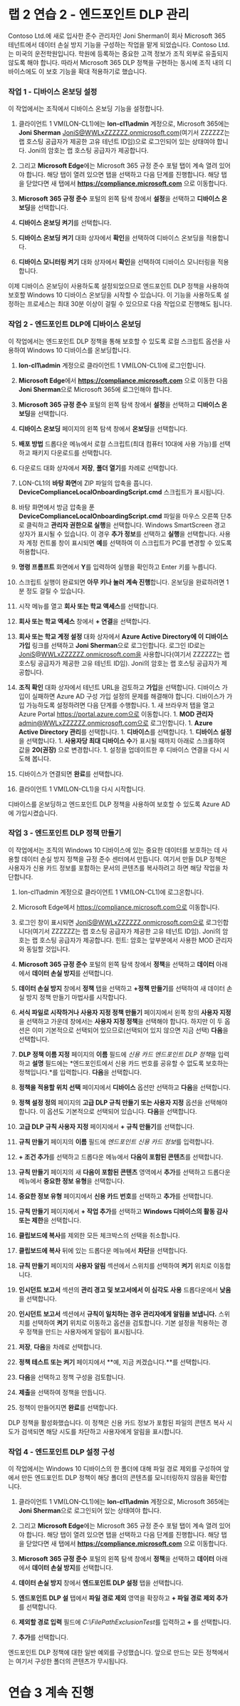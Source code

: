 # 랩 2 연습 2 - 엔드포인트 DLP 관리

Contoso Ltd.에 새로 입사한 준수 관리자인 Joni Sherman이 회사 Microsoft 365 테넌트에서 데이터 손실 방지 기능을 구성하는 작업을 맡게 되었습니다. Contoso Ltd.는 미국의 운전학원입니다. 학원에 등록하는 중요한 고객 정보가 조직 외부로 유출되지 않도록 해야 합니다. 따라서 Microsoft 365 DLP 정책을 구현하는 동시에 조직 내의 디바이스에도 이 보호 기능을 확대 적용하기로 했습니다.

### 작업 1 - 디바이스 온보딩 설정

이 작업에서는 조직에서 디바이스 온보딩 기능을 설정합니다. 

1. 클라이언트 1 VM(LON-CL1)에는 **lon-cl1\admin** 계정으로, Microsoft 365에는 **Joni Sherman** JoniS@WWLxZZZZZZ.onmicrosoft.com(여기서 ZZZZZZ는 랩 호스팅 공급자가 제공한 고유 테넌트 ID임)으로 로그인되어 있는 상태여야 합니다.  Joni의 암호는 랩 호스팅 공급자가 제공합니다.

2. 그리고 **Microsoft Edge**에는 Microsoft 365 규정 준수 포털 탭이 계속 열려 있어야 합니다. 해당 탭이 열려 있으면 탭을 선택하고 다음 단계를 진행합니다. 해당 탭을 닫았다면 새 탭에서 **https://compliance.microsoft.com** 으로 이동합니다.

3. **Microsoft 365 규정 준수** 포털의 왼쪽 탐색 창에서 **설정**을 선택하고 **디바이스 온보딩**을 선택합니다.

4. **디바이스 온보딩 켜기**를 선택합니다.

5. **디바이스 온보딩 켜기** 대화 상자에서 **확인**을 선택하여 디바이스 온보딩을 적용합니다.

6. **디바이스 모니터링 켜기** 대화 상자에서 **확인**을 선택하여 디바이스 모니터링을 적용합니다.

이제 디바이스 온보딩이 사용하도록 설정되었으므로 엔드포인트 DLP 정책을 사용하여 보호할 Windows 10 디바이스 온보딩을 시작할 수 있습니다. 이 기능을 사용하도록 설정하는 프로세스는 최대 30분 이상이 걸릴 수 있으므로 다음 작업으로 진행해도 됩니다.

### 작업 2 - 엔드포인트 DLP에 디바이스 온보딩

이 작업에서는 엔드포인트 DLP 정책을 통해 보호할 수 있도록 로컬 스크립트 옵션을 사용하여 Windows 10 디바이스를 온보딩합니다.

1. **lon-cl1\admin** 계정으로 클라이언트 1 VM(LON-CL1)에 로그인합니다.

2. **Microsoft Edge**에서 **https://compliance.microsoft.com** 으로 이동한 다음 **Joni Sherman**으로 Microsoft 365에 로그인해야 합니다.

3. **Microsoft 365 규정 준수** 포털의 왼쪽 탐색 창에서 **설정**을 선택하고 **디바이스 온보딩**을 선택합니다.

4. **디바이스 온보딩** 페이지의 왼쪽 탐색 창에서 **온보딩**을 선택합니다.

5. **배포 방법** 드롭다운 메뉴에서 로컬 스크립트(최대 컴퓨터 10대에 사용 가능)를 선택하고 패키지 다운로드를 선택합니다.

6. 다운로드 대화 상자에서 **저장**, **폴더 열기**를 차례로 선택합니다.

7. LON-CL1의 **바탕 화면**에 ZIP 파일의 압축을 풉니다. **DeviceComplianceLocalOnboardingScript.cmd** 스크립트가 표시됩니다.

8. 바탕 화면에서 방금 압축을 푼 **DeviceComplianceLocalOnboardingScript.cmd** 파일을 마우스 오른쪽 단추로 클릭하고 **관리자 권한으로 실행**을 선택합니다.  Windows SmartScreen 경고 상자가 표시될 수 있습니다. 이 경우 **추가 정보**를 선택하고 **실행**을 선택합니다.  사용자 계정 컨트롤 창이 표시되면 **예**를 선택하여 이 스크립트가 PC를 변경할 수 있도록 허용합니다.

9. **명령 프롬프트** 화면에서 **Y**를 입력하여 실행을 확인하고 Enter 키를 누릅니다.

10. 스크립트 실행이 완료되면 **아무 키나 눌러 계속 진행**합니다.  온보딩을 완료하려면 1분 정도 걸릴 수 있습니다.

11. 시작 메뉴를 열고 **회사 또는 학교 액세스**를 선택합니다.

12. **회사 또는 학교 액세스** 창에서 **+ 연결**을 선택합니다.

13. **회사 또는 학교 계정 설정** 대화 상자에서 **Azure Active Directory에 이 디바이스 가입** 링크를 선택하고 **Joni Sherman**으로 로그인합니다. 로그인 ID로는 JoniS@WWLxZZZZZZ.onmicrosoft.com을 사용합니다(여기서 ZZZZZZ는 랩 호스팅 공급자가 제공한 고유 테넌트 ID임).  Joni의 암호는 랩 호스팅 공급자가 제공합니다.

14. **조직 확인** 대화 상자에서 테넌트 URL을 검토하고 **가입**을 선택합니다.  디바이스 가입이 실패하면 Azure AD 구성 가입 설정의 문제를 해결해야 합니다. 디바이스가 가입 가능하도록 설정하려면 다음 단계를 수행합니다.
        1. 새 브라우저 탭을 열고 Azure Portal https://portal.azure.com으로 이동합니다.
        1. **MOD 관리자** admin@WWLxZZZZZZ.onmicrosoft.com으로 로그인합니다.
        1. **Azure Active Directory 관리**를 선택합니다.
        1. **디바이스**를 선택합니다.
        1. **디바이스 설정**을 선택합니다.
        1. **사용자당 최대 디바이스 수**가 표시될 때까지 아래로 스크롤하여 값을 **20(권장)** 으로 변경합니다.
        1. 설정을 업데이트한 후 디바이스 연결을 다시 시도해 봅니다.

15. 디바이스가 연결되면 **완료**를 선택합니다.

16. 클라이언트 1 VM(LON-CL1)을 다시 시작합니다.

디바이스를 온보딩하고 엔드포인트 DLP 정책을 사용하여 보호할 수 있도록 Azure AD에 가입시켰습니다.

### 작업 3 - 엔드포인트 DLP 정책 만들기

이 작업에서는 조직의 Windows 10 디바이스에 있는 중요한 데이터를 보호하는 데 사용할 데이터 손실 방지 정책을 규정 준수 센터에서 만듭니다. 여기서 만들 DLP 정책은 사용자가 신용 카드 정보를 포함하는 문서의 콘텐츠를 복사하려고 하면 해당 작업을 차단합니다.

1. lon-cl1\admin 계정으로 클라이언트 1 VM(LON-CL1)에 로그온합니다.

2. Microsoft Edge에서 https://compliance.microsoft.com으로 이동합니다.

3. 로그인 창이 표시되면 JoniS@WWLxZZZZZZ.onmicrosoft.com으로 로그인합니다(여기서 ZZZZZZ는 랩 호스팅 공급자가 제공한 고유 테넌트 ID임). Joni의 암호는 랩 호스팅 공급자가 제공합니다. 힌트: 암호는 앞부분에서 사용한 MOD 관리자와 동일할 것입니다. 

4. **Microsoft 365 규정 준수** 포털의 왼쪽 탐색 창에서 **정책**을 선택하고 **데이터** 아래에서 **데이터 손실 방지**를 선택합니다.

5. **데이터 손실 방지** 창에서 **정책** 탭을 선택하고 **+정책 만들기**를 선택하여 새 데이터 손실 방지 정책 만들기 마법사를 시작합니다.

6. **서식 파일로 시작하거나 사용자 지정 정책 만들기** 페이지에서 왼쪽 창의 **사용자 지정**을 선택하고 가운데 창에서는 **사용자 지정 정책**을 선택해야 합니다. 하지만 이 두 옵션은 이미 기본적으로 선택되어 있으므로(선택되어 있지 않으면 지금 선택) **다음**을 선택합니다.

7. **DLP 정책 이름 지정** 페이지의 **이름** 필드에 *신용 카드 엔드포인트 DLP 정책*을 입력하고 **설명** 필드에는 *엔드포인트에서 신용 카드 번호를 공유할 수 없도록 보호하는 정책입니다.*를 입력합니다. **다음**을 선택합니다.

8. **정책을 적용할 위치 선택** 페이지에서 **디바이스** 옵션만 선택하고 **다음**을 선택합니다.

9. **정책 설정 정의** 페이지의 **고급 DLP 규칙 만들기 또는 사용자 지정** 옵션을 선택해야 합니다. 이 옵션도 기본적으로 선택되어 있습니다. **다음**을 선택합니다.

10. **고급 DLP 규칙 사용자 지정** 페이지에서 **+ 규칙 만들기**를 선택합니다.

11. **규칙 만들기** 페이지의 **이름** 필드에 *엔드포인트 신용 카드 정보*를 입력합니다.

12. **+ 조건 추가**를 선택하고 드롭다운 메뉴에서 **다음이 포함된 콘텐츠**를 선택합니다.

13. **규칙 만들기** 페이지의 새 **다음이 포함된 콘텐츠** 영역에서 **추가**를 선택하고 드롭다운 메뉴에서 **중요한 정보 유형**을 선택합니다.

14. **중요한 정보 유형** 페이지에서 **신용 카드 번호**를 선택하고 **추가**를 선택합니다.

15. **규칙 만들기** 페이지에서 **+ 작업 추가**를 선택하고 **Windows 디바이스의 활동 감사 또는 제한**을 선택합니다.

16. **클립보드에 복사**를 제외한 모든 체크박스의 선택을 취소합니다.

17. **클립보드에 복사** 뒤에 있는 드롭다운 메뉴에서 **차단**을 선택합니다.

18. **규칙 만들기** 페이지의 **사용자 알림** 섹션에서 스위치를 선택하여 **켜기** 위치로 이동합니다.

19. **인시던트 보고서** 섹션의 **관리 경고 및 보고서에서 이 심각도 사용** 드롭다운에서 **낮음**을 선택합니다.

20. **인시던트 보고서** 섹션에서 **규칙이 일치하는 경우 관리자에게 알림을 보냅니다.** 스위치를 선택하여 **켜기** 위치로 이동하고 옵션을 검토합니다. 기본 설정을 적용하는 경우 정책을 만드는 사용자에게 알림이 표시됩니다.

21. **저장**, **다음**을 차례로 선택합니다.

22. **정책 테스트 또는 켜기** 페이지에서 **예, 지금 켜겠습니다.**를 선택합니다.

23. **다음**을 선택하고 정책 구성을 검토합니다.

24. **제출**을 선택하여 정책을 만듭니다.

25. 정책이 만들어지면 **완료**를 선택합니다.

DLP 정책을 활성화했습니다. 이 정책은 신용 카드 정보가 포함된 파일의 콘텐츠 복사 시도가 검색되면 해당 시도를 차단하고 사용자에게 알림을 표시합니다.

### 작업 4 - 엔드포인트 DLP 설정 구성

이 작업에서는 Windows 10 디바이스의 한 폴더에 대해 파일 경로 제외를 구성하여 앞에서 만든 엔드포인트 DLP 정책이 해당 폴더의 콘텐츠를 모니터링하지 않음을 확인합니다.

1. 클라이언트 1 VM(LON-CL1)에는 **lon-cl1\admin** 계정으로, Microsoft 365에는 **Joni Sherman**으로 로그인되어 있는 상태여야 합니다. 

2. 그리고 **Microsoft Edge**에는 Microsoft 365 규정 준수 포털 탭이 계속 열려 있어야 합니다. 해당 탭이 열려 있으면 탭을 선택하고 다음 단계를 진행합니다. 해당 탭을 닫았다면 새 탭에서 **https://compliance.microsoft.com** 으로 이동합니다.

3. **Microsoft 365 규정 준수** 포털의 왼쪽 탐색 창에서 **정책**을 선택하고 **데이터** 아래에서 **데이터 손실 방지**를 선택합니다.

4. **데이터 손실 방지** 창에서 **엔드포인트 DLP 설정** 탭을 선택합니다.

5. **엔드포인트 DLP 설** 탭에서 **파일 경로 제외** 영역을 확장하고 **+ 파일 경로 제외 추가**를 선택합니다.

6. **제외할 경로 입력** 필드에 *C:\FilePathExclusionTest*를 입력하고 **+** 를 선택합니다.

7. **추가**를 선택합니다.

엔드포인트 DLP 정책에 대한 일반 예외를 구성했습니다. 앞으로 만드는 모든 정책에서는 여기서 구성한 폴더의 콘텐츠가 무시됩니다.

# 연습 3 계속 진행 

